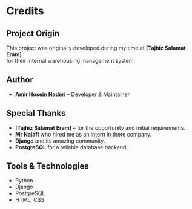 # Credits

## Project Origin
This project was originally developed during my time at **[Tajhiz Salamat Eram]**  
for their internal warehousing management system.

## Author
- **Amir Hosein Naderi** – Developer & Maintainer

## Special Thanks
- **[Tajhiz Salamat Eram]** – for the opportunity and initial requirements.
- **Mr Najafi** who hired me as an intern in there company.
- **Django** and its amazing community.
- **PostgreSQL** for a reliable database backend.

## Tools & Technologies
- Python
- Django
- PostgreSQL
- HTML, CSS

